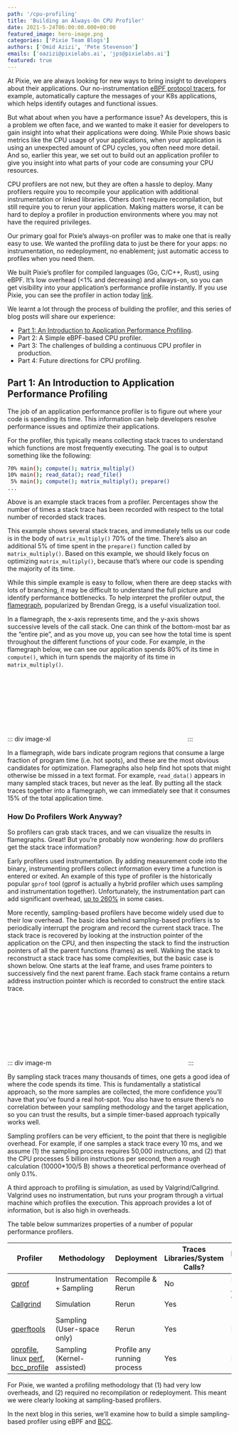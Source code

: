 ```yaml
---
path: '/cpu-profiling'
title: 'Building an Always-On CPU Profiler'
date: 2021-5-24T06:00:00.000+00:00
featured_image: hero-image.png
categories: ['Pixie Team Blogs']
authors: ['Omid Azizi', 'Pete Stevenson']
emails: ['oazizi@pixielabs.ai', 'jps@pixielabs.ai']
featured: true
---
```



At Pixie, we are always looking for new ways to bring insight to developers about their applications. Our no-instrumentation [eBPF protocol tracers](https://blog.px.dev/ebpf-http-tracing), for example, automatically capture the messages of your K8s applications, which helps identify outages and functional issues.

But what about when you have a performance issue? As developers, this is a problem we often face, and we wanted to make it easier for developers to gain insight into what their applications were doing. While Pixie shows basic metrics like the CPU usage of your applications, when your application is using an unexpected amount of CPU cycles, you often need more detail. And so, earlier this year, we set out to build out an application profiler to give you insight into what parts of your code are consuming your CPU resources.

CPU profilers are not new, but they are often a hassle to deploy. Many profilers require you to recompile your application with additional instrumentation or linked libraries. Others don’t require recompilation, but still require you to rerun your application. Making matters worse, it can be hard to deploy a profiler in production environments where you may not have the required privileges.

Our primary goal for Pixie’s always-on profiler was to make one that is really easy to use. We wanted the profiling data to just be there for your apps: no instrumentation, no redeployment, no enablement; just automatic access to profiles when you need them.

We built Pixie’s profiler for compiled languages (Go, C/C++, Rust), using eBPF. It’s low overhead (<1% and decreasing) and always-on, so you can get visibility into your application’s performance profile instantly. If you use Pixie, you can see the profiler in action today [link](https://docs.px.dev/tutorials/profiler).

We learnt a lot through the process of building the profiler, and this series of blog posts will share our experience:

- [Part 1: An Introduction to Application Performance Profiling](/cpu-profiling/#part-1:-an-introduction-to-application-performance-profiling).
- Part 2: A Simple eBPF-based CPU profiler.
- Part 3: The challenges of building a continuous CPU profiler in production.
- Part 4: Future directions for CPU profiling.

## Part 1: An Introduction to Application Performance Profiling

The job of an application performance profiler is to figure out where your code is spending its time. This information can help developers resolve performance issues and optimize their applications.

For the profiler, this typically means collecting stack traces to understand which functions are most frequently executing. The goal is to output something like the following:

```bash
70% main(); compute(); matrix_multiply()
10% main(); read_data(); read_file()
 5% main(); compute(); matrix_multiply(); prepare()
...
```

Above is an example stack traces from a profiler. Percentages show the number of times a stack trace has been recorded with respect to the total number of recorded stack traces.

This example shows several stack traces, and immediately tells us our code is in the body of `matrix_multiply()` 70% of the time. There’s also an additional 5% of time spent in the `prepare()` function called by `matrix_multiply()`. Based on this example, we should likely focus on optimizing `matrix_multiply()`, because that’s where our code is spending the majority of its time.

While this simple example is easy to follow, when there are deep stacks with lots of branching, it may be difficult to understand the full picture and identify performance bottlenecks. To help interpret the profiler output, the [flamegraph](http://www.brendangregg.com/flamegraphs.html), popularized by Brendan Gregg, is a useful visualization tool.

In a flamegraph, the x-axis represents time, and the y-axis shows successive levels of the call stack. One can think of the bottom-most bar as the “entire pie”, and as you move up, you can see how the total time is spent throughout the different functions of your code. For example, in the flamegraph below, we can see our application spends 80% of its time in `compute()`, which in turn spends the majority of its time in `matrix_multiply()`.

::: div image-xl
<svg title="Example flamegraph. All percentages are relative to the total number of samples (i.e. relative to main)" src='flamegraph.png' />
:::

In a flamegraph, wide bars indicate program regions that consume a large fraction of program time (i.e. hot spots), and these are the most obvious candidates for optimization. Flamegraphs also help find hot spots that might otherwise be missed in a text format. For example, `read_data()` appears in many sampled stack traces, but never as the leaf. By putting all the stack traces together into a flamegraph, we can immediately see that it consumes 15% of the total application time.

### How Do Profilers Work Anyway?

So profilers can grab stack traces, and we can visualize the results in flamegraphs. Great! But you’re probably now wondering: *how* do profilers get the stack trace information?

Early profilers used instrumentation. By adding measurement code into the binary, instrumenting profilers collect information every time a function is entered or exited. An example of this type of profiler is the historically popular `gprof` tool (gprof is actually a hybrid profiler which uses sampling and instrumentation together). Unfortunately, the instrumentation part can add significant overhead, [up to 260%](https://www.researchgate.net/publication/221235356_Low-overhead_call_path_profiling_of_unmodified_optimized_code) in some cases.

More recently, sampling-based profilers have become widely used due to their low overhead. The basic idea behind sampling-based profilers is to periodically interrupt the program and record the current stack trace. The stack trace is recovered by looking at the instruction pointer of the application on the CPU, and then inspecting the stack to find the instruction pointers of all the parent functions (frames) as well. Walking the stack to reconstruct a stack trace has some complexities, but the basic case is shown below. One starts at the leaf frame, and uses frame pointers to successively find the next parent frame. Each stack frame contains a return address instruction pointer which is recorded to construct the entire stack trace.

::: div image-m
<svg title="A program’s call stack. Frame pointers can be used to walk the stack and record the return addresses to generate a stack trace." src='callstack.png' />
:::

By sampling stack traces many thousands of times, one gets a good idea of where the code spends its time. This is fundamentally a statistical approach, so the more samples are collected, the more confidence you’ll have that you’ve found a real hot-spot. You also have to ensure there’s no correlation between your sampling methodology and the target application, so you can trust the results, but a simple timer-based approach typically works well.

Sampling profilers can be very efficient, to the point that there is negligible overhead. For example, if one samples a stack trace every 10 ms, and we assume (1) the sampling process requires 50,000 instructions, and (2) that the CPU processes 5 billion instructions per second, then a rough calculation (10000*100/5 B) shows a theoretical performance overhead of only 0.1%.

A third approach to profiling is simulation, as used by Valgrind/Callgrind. Valgrind uses no instrumentation, but runs your program through a virtual machine which profiles the execution. This approach provides a lot of information, but is also high in overheads.

The table below summarizes properties of a number of popular performance profilers.

| Profiler | Methodology | Deployment | Traces Libraries/System Calls? | Performance Overhead
| --- | --- | --- | --- | --- |
| [gprof](https://sourceware.org/binutils/docs/gprof/) | Instrumentation + Sampling | Recompile & Rerun | No | High (up to [260%](https://www.researchgate.net/publication/221235356_Low-overhead_call_path_profiling_of_unmodified_optimized_code)) |
| [Callgrind](https://valgrind.org/docs/manual/cl-manual.html) | Simulation | Rerun | Yes | Very High ([>400%](https://www.cs.cmu.edu/afs/cs.cmu.edu/project/cmt-40/Nice/RuleRefinement/bin/valgrind-3.2.0/docs/html/cl-manual.html)) |
| [gperftools](https://github.com/gperftools/gperftools) | Sampling (User-space only) | Rerun | Yes | Low |
| [oprofile](https://oprofile.sourceforge.io/about/), linux [perf](https://github.com/torvalds/linux/tree/master/tools/perf), [bcc_profile](https://github.com/iovisor/bcc/blob/master/tools/profile.py) | Sampling (Kernel-assisted) | Profile any running process | Yes | Low |

For Pixie, we wanted a profiling methodology that (1) had very low overheads, and (2) required no recompilation or redeployment. This meant we were clearly looking at sampling-based profilers.

In the next blog in this series, we’ll examine how to build a simple sampling-based profiler using eBPF and [BCC](https://github.com/iovisor/bcc/).
